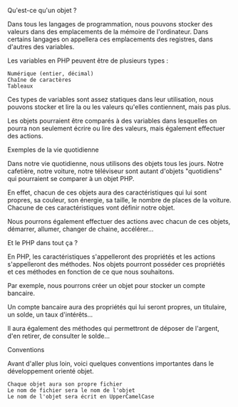 Qu'est-ce qu'un objet ?

Dans tous les langages de programmation, nous pouvons stocker des valeurs dans des emplacements de la mémoire de l'ordinateur. Dans certains langages on appellera ces emplacements des registres, dans d'autres des variables.

Les variables en PHP peuvent être de plusieurs types :

    Numérique (entier, décimal)
    Chaîne de caractères
    Tableaux

Ces types de variables sont assez statiques dans leur utilisation, nous pouvons stocker et lire la ou les valeurs qu'elles contiennent, mais pas plus.

Les objets pourraient être comparés à des variables dans lesquelles on pourra non seulement écrire ou lire des valeurs, mais également effectuer des actions.

Exemples de la vie quotidienne

Dans notre vie quotidienne, nous utilisons des objets tous les jours. Notre cafetière, notre voiture, notre téléviseur sont autant d'objets "quotidiens" qui pourraient se comparer à un objet PHP.

En effet, chacun de ces objets aura des caractéristiques qui lui sont propres, sa couleur, son énergie, sa taille, le nombre de places de la voiture. Chacune de ces caractéristiques vont définir notre objet.

Nous pourrons également effectuer des actions avec chacun de ces objets, démarrer, allumer, changer de chaine, accélérer...

Et le PHP dans tout ça ?

En PHP, les caractéristiques s'appelleront des propriétés et les actions s'appelleront des méthodes. Nos objets pourront posséder ces propriétés et ces méthodes en fonction de ce que nous souhaitons.

Par exemple, nous pourrons créer un objet pour stocker un compte bancaire.

Un compte bancaire aura des propriétés qui lui seront propres, un titulaire, un solde, un taux d'intérêts...

Il aura également des méthodes qui permettront de déposer de l'argent, d'en retirer, de consulter le solde...

Conventions

Avant d'aller plus loin, voici quelques conventions importantes dans le développement orienté objet.

    Chaque objet aura son propre fichier
    Le nom de fichier sera le nom de l'objet
    Le nom de l'objet sera écrit en UpperCamelCase


